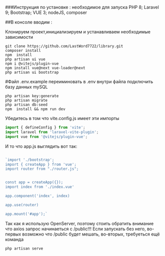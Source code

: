 ###Инструкция по установке : 
необходимое для запуска 
    PHP 8;  Laravel 9; Bootstrap; VUE 3; nodeJS, composer
    

##В консоле вводим :

Клонируем проект,инициализируем и устанавливаем необходимые зависимости
```
git clone https://github.com/LastWord7722/library.git
composer install
npm  install
php artisan ui vue
npm i @vitejs/plugin-vue
npm install vue@next vue-loader@next
php artisan ui bootstrap
```
#Файл .env.example переиминовать в .env  внутри файла подключить базу данных mySQL
```
php artisan key:generate
php artisan migrate
php artisan db:seed
npm  install && npm run dev
```



Убедитесь в том что vite.config.js имеет эти импорты
```javascript
import { defineConfig } from 'vite';
import laravel from 'laravel-vite-plugin';
import vue from '@vitejs/plugin-vue';
```
И то что app.js  выглядить вот так:
```javascript

`import './bootstrap';
import { createApp } from 'vue';
import router from "./router.js";


const app = createApp({});
import index from './index.vue'

app.component('index', index)

app.use(router)

app.mount('#app');`

```

Так как я использую OpenServer, поэтому стоить обратить внимание что axios запрос начинаеться с /public!!!
Если запускать без него, во-первых возможно что /public будет мешать, во-вторых, требуеться ещё команда 

```
php artisan serve
```